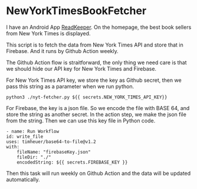 # NewYorkTimesBookFetcher

I have an Android App [ReadKeeper](https://play.google.com/store/apps/details?id=app.tinks.readkeeper). On the homepage, the best book sellers from New York Times is displayed.

This script is to fetch the data from New York Times API and store that in Firebase. And it runs by Github Action weekly.

The Github Action flow is straitforward, the only thing we need care is that we should hide our API key for New York Times and Firebase.

For New York Times API key, we store the key as Github secret, then we pass this string as a parameter when we run python.

```
python3 ./nyt-fetcher.py ${{ secrets.NEW_YORK_TIMES_API_KEY}}
```

For Firebase, the key is a json file. So we encode the file with BASE 64, and store the string as another secret. In the action step, we make the json file from the string. Then we can use this key file in Python code.

```
- name: Run Workflow
id: write_file
uses: timheuer/base64-to-file@v1.2
with:
    fileName: "firebaseKey.json"
    fileDir: "./"
    encodedString: ${{ secrets.FIREBASE_KEY }}
```

Then this task will run weekly on Github Action and the data will be updated automatically.
